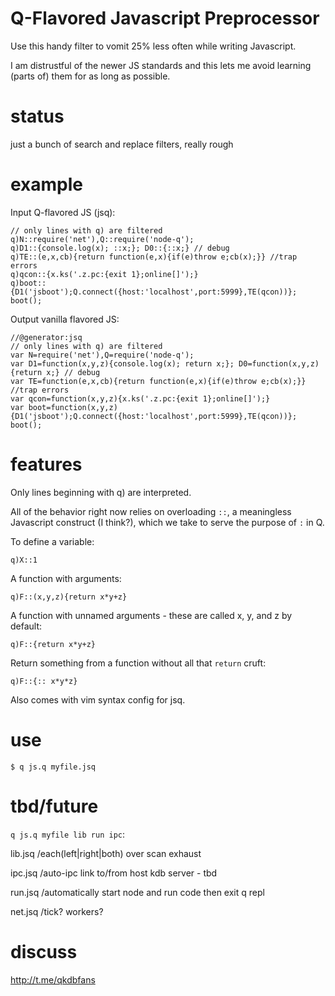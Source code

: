 # Q-Flavored Javascript Preprocessor

Use this handy filter to vomit 25% less often while writing Javascript. 

I am distrustful of the newer JS standards and this lets me avoid learning
(parts of) them for as long as possible.

# status

just a bunch of search and replace filters, really rough

# example

Input Q-flavored JS (jsq):
```
// only lines with q) are filtered
q)N::require('net'),Q::require('node-q');
q)D1::{console.log(x); ::x;}; D0::{::x;} // debug
q)TE::(e,x,cb){return function(e,x){if(e)throw e;cb(x);}} //trap errors
q)qcon::{x.ks('.z.pc:{exit 1};online[]');}
q)boot::{D1('jsboot');Q.connect({host:'localhost',port:5999},TE(qcon))};
boot();
```
Output vanilla flavored JS:
```
//@generator:jsq
// only lines with q) are filtered
var N=require('net'),Q=require('node-q');
var D1=function(x,y,z){console.log(x); return x;}; D0=function(x,y,z){return x;} // debug
var TE=function(e,x,cb){return function(e,x){if(e)throw e;cb(x);}} //trap errors
var qcon=function(x,y,z){x.ks('.z.pc:{exit 1};online[]');}
var boot=function(x,y,z){D1('jsboot');Q.connect({host:'localhost',port:5999},TE(qcon))};
boot();
```

# features

Only lines beginning with q) are interpreted.

All of the behavior right now relies on overloading `::`, a meaningless Javascript construct (I think?), which we take to
serve the purpose of `:` in Q.

To define a variable:

```q)X::1```

A function with arguments:

```q)F::(x,y,z){return x*y+z}```

A function with unnamed arguments - these are called x, y, and z by default:

```q)F::{return x*y+z}```

Return something from a function without all that `return` cruft:

```q)F::{:: x*y*z}```

Also comes with vim syntax config for jsq.

# use

```$ q js.q myfile.jsq```

# tbd/future

`q js.q myfile lib run ipc`:

lib.jsq /each(left|right|both) over scan exhaust

ipc.jsq /auto-ipc link to/from host kdb server - tbd

run.jsq /automatically start node and run code then exit q repl

net.jsq /tick? workers?

# discuss

http://t.me/qkdbfans

